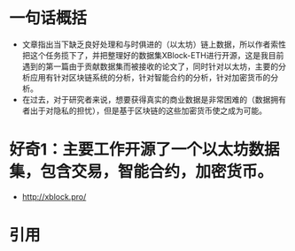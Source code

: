 # 一句话概括
- 文章指出当下缺乏良好处理和与时俱进的（以太坊）链上数据，所以作者索性把这个任务揽下了，并把整理好的数据集XBlock-ETH进行开源，这是我目前遇到的第一篇由于贡献数据集而被接收的论文了，同时针对以太坊，主要的分析应用有针对区块链系统的分析，针对智能合约的分析，针对加密货币的分析。
- 在过去，对于研究者来说，想要获得真实的商业数据是非常困难的（数据拥有者出于对隐私的担忧），但是基于区块链的这些加密货币使之成为可能。

# 好奇1：主要工作开源了一个以太坊数据集，包含交易，智能合约，加密货币。
- http://xblock.pro/

# 引用
